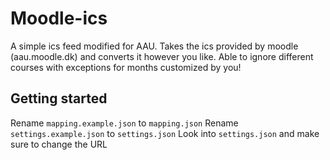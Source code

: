 # Moodle-ics

A simple ics feed modified for AAU.
Takes the ics provided by moodle (aau.moodle.dk) and converts it however you like. Able to ignore different courses with exceptions for months customized by you!

## Getting started
Rename `mapping.example.json` to `mapping.json`
Rename `settings.example.json` to `settings.json`
Look into `settings.json` and make sure to change the URL
